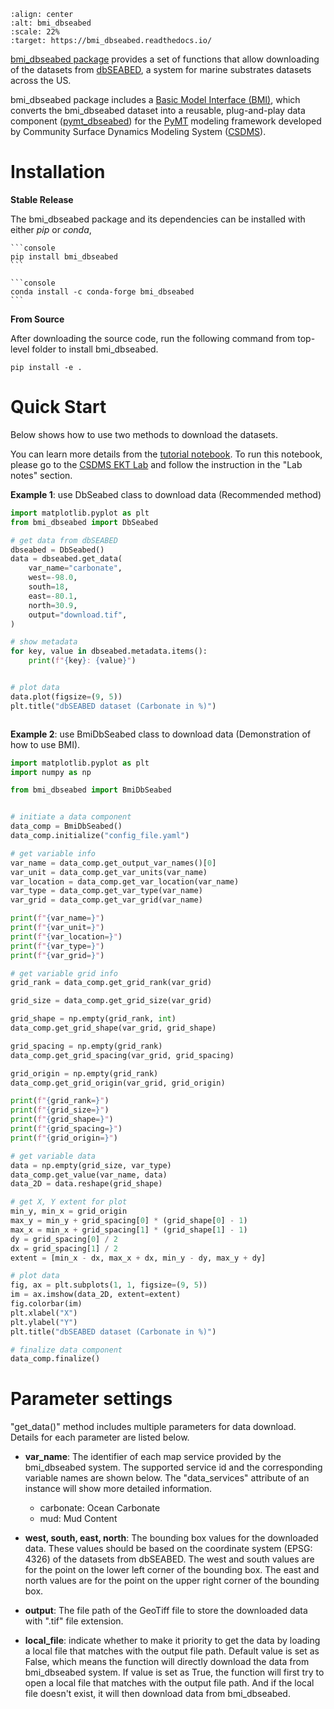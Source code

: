 ```{image} _static/bmi_dbseabed_logo.png
:align: center
:alt: bmi_dbseabed
:scale: 22%
:target: https://bmi_dbseabed.readthedocs.io/
```

[bmi_dbseabed package][bmi_dbseabed-github] provides a set of functions that allow
downloading of the datasets from [dbSEABED][dbSEABED-website],
a system for marine substrates datasets across the US.

bmi_dbseabed package includes a [Basic Model Interface (BMI)][bmi-docs],
which converts the bmi_dbseabed dataset into a reusable,
plug-and-play data component ([pymt_dbseabed][bmi_dbseabed-pymt]) for
the [PyMT][pymt-docs] modeling framework developed
by Community Surface Dynamics Modeling System ([CSDMS][csdms]).

# Installation

**Stable Release**

The bmi_dbseabed package and its dependencies can be installed with either *pip* or *conda*,

````{tab} pip
```console
pip install bmi_dbseabed
```
````

````{tab} conda
```console
conda install -c conda-forge bmi_dbseabed
```
````

**From Source**

After downloading the source code, run the following command from top-level folder
to install bmi_dbseabed.

```console
pip install -e .
```

# Quick Start

Below shows how to use two methods to download the datasets.

You can learn more details from the [tutorial notebook][bmi_dbseabed-notebook].
To run this notebook, please go to the [CSDMS EKT Lab][bmi_dbseabed-csdms] and follow
the instruction in the "Lab notes" section.

**Example 1**: use DbSeabed class to download data (Recommended method)

```python
import matplotlib.pyplot as plt
from bmi_dbseabed import DbSeabed

# get data from dbSEABED
dbseabed = DbSeabed()
data = dbseabed.get_data(
    var_name="carbonate",
    west=-98.0,
    south=18,
    east=-80.1,
    north=30.9,
    output="download.tif",
)

# show metadata
for key, value in dbseabed.metadata.items():
    print(f"{key}: {value}")


# plot data
data.plot(figsize=(9, 5))
plt.title("dbSEABED dataset (Carbonate in %)")
```

```{image} _static/ts_plot.png
```

**Example 2**: use BmiDbSeabed class to download data (Demonstration of how to use BMI).

```python
import matplotlib.pyplot as plt
import numpy as np

from bmi_dbseabed import BmiDbSeabed


# initiate a data component
data_comp = BmiDbSeabed()
data_comp.initialize("config_file.yaml")

# get variable info
var_name = data_comp.get_output_var_names()[0]
var_unit = data_comp.get_var_units(var_name)
var_location = data_comp.get_var_location(var_name)
var_type = data_comp.get_var_type(var_name)
var_grid = data_comp.get_var_grid(var_name)

print(f"{var_name=}")
print(f"{var_unit=}")
print(f"{var_location=}")
print(f"{var_type=}")
print(f"{var_grid=}")

# get variable grid info
grid_rank = data_comp.get_grid_rank(var_grid)

grid_size = data_comp.get_grid_size(var_grid)

grid_shape = np.empty(grid_rank, int)
data_comp.get_grid_shape(var_grid, grid_shape)

grid_spacing = np.empty(grid_rank)
data_comp.get_grid_spacing(var_grid, grid_spacing)

grid_origin = np.empty(grid_rank)
data_comp.get_grid_origin(var_grid, grid_origin)

print(f"{grid_rank=}")
print(f"{grid_size=}")
print(f"{grid_shape=}")
print(f"{grid_spacing=}")
print(f"{grid_origin=}")

# get variable data
data = np.empty(grid_size, var_type)
data_comp.get_value(var_name, data)
data_2D = data.reshape(grid_shape)

# get X, Y extent for plot
min_y, min_x = grid_origin
max_y = min_y + grid_spacing[0] * (grid_shape[0] - 1)
max_x = min_x + grid_spacing[1] * (grid_shape[1] - 1)
dy = grid_spacing[0] / 2
dx = grid_spacing[1] / 2
extent = [min_x - dx, max_x + dx, min_y - dy, max_y + dy]

# plot data
fig, ax = plt.subplots(1, 1, figsize=(9, 5))
im = ax.imshow(data_2D, extent=extent)
fig.colorbar(im)
plt.xlabel("X")
plt.ylabel("Y")
plt.title("dbSEABED dataset (Carbonate in %)")

# finalize data component
data_comp.finalize()
```

# Parameter settings

"get_data()" method includes multiple parameters for data download. Details for each parameter are listed below.

- **var_name**: The identifier of each map service provided by the bmi_dbseabed system. The supported service id and the
  corresponding variable names are shown below. The "data_services" attribute of an instance will show more
  detailed information.

  - carbonate: Ocean Carbonate
  - mud: Mud Content

- **west, south, east, north**: The bounding box values for the downloaded data. These values should be based on the
  coordinate system (EPSG: 4326) of the datasets from dbSEABED. The west and south values are for the point on the lower left corner
  of the bounding box. The east and north values are for the point on the upper right corner of the bounding box.

- **output**: The file path of the GeoTiff file to store the downloaded data with ".tif" file extension.

- **local_file**: indicate whether to make it priority to get the data by loading a local file that matches with the
  output file path. Default value is set as False, which means the function will directly download the data from bmi_dbseabed
  system. If value is set as True, the function will first try to open a local file that matches with
  the output file path. And if the local file doesn't exist, it will then download data from bmi_dbseabed.

<!-- links -->
[bmi-docs]: https://bmi.readthedocs.io
[csdms]: https://csdms.colorado.edu
[pymt-docs]: https://pymt.readthedocs.io
[bmi_dbseabed-csdms]: https://csdms.colorado.edu/wiki/
[bmi_dbseabed-github]: https://github.com/gantian127/bmi_dbseabed
[dbSEABED-website]: https://instaar.colorado.edu/~jenkinsc/dbseabed/
[bmi_dbseabed-notebook]: https://github.com/gantian127/bmi_dbseabed/blob/master/notebooks/bmi_dbseabed.ipynb
[bmi_dbseabed-pymt]: https://pymt-dbseabed.readthedocs.io
